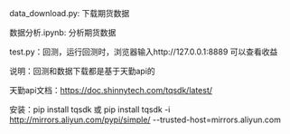 data_download.py: 下载期货数据

数据分析.ipynb: 分析期货数据

test.py：回测，运行回测时，浏览器输入http://127.0.0.1:8889 可以查看收益

说明：回测和数据下载都是基于天勤api的

天勤api文档：https://doc.shinnytech.com/tqsdk/latest/

安装：pip install tqsdk 或 pip install tqsdk -i http://mirrors.aliyun.com/pypi/simple/ --trusted-host=mirrors.aliyun.com
